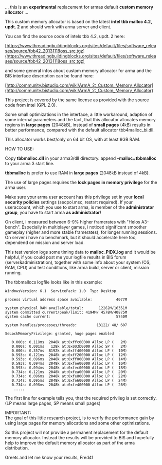 ... this is an **experimental** replacement for armas default **custom memory allocator** ...

This custom memory allocator is based on the latest **intel tbb malloc 4.2, updt. 2** and should work with arma server and client.

You can find the source code of intels tbb 4.2, updt. 2 here:

[https://www.threadingbuildingblocks.org/sites/default/files/software_releases/source/tbb42_20131118oss_src.tgz](https://www.threadingbuildingblocks.org/sites/default/files/software_releases/source/tbb42_20131118oss_src.tgz)

and some general infos about custom memory allocator for arma and the BIS interface description can be found here:

[http://community.bistudio.com/wiki/ArmA_2:_Custom_Memory_Allocator](http://community.bistudio.com/wiki/ArmA_2:_Custom_Memory_Allocator)

This project is covered by the same license as provided with the source code from intel (GPL 2.0).

Some small optimizations in the interface, a little workaround, adaption of some internal parameters and the fact, that this allocator allocates memory regions in **large pages** (2048kB), instead of **small pages** (4kB) results in better performance, compared with the default allocator tbb4malloc_bi.dll. 

This allocator works best/only on 64 bit OS, with at least 8GB RAM.


HOW TO USE:

Copy **tbbmalloc.dll** in your arma3/dll directory.
append **-malloc=tbbmalloc** to your arma 3 start line.

**tbbmalloc** is prefer to use RAM in **large pages** (2048kB instead of 4kB).

The use of large pages requires the **lock pages in memory privilege** for the arma user.

Make sure your arma user account has this privilege set in your **local security policies** settings (secpol.msc, restart required). If your useraccount, which you use to start arma, is member of the **administrator group**, you have to start arma **as administrator**!

On client, i measured between 6-9% higher framerates with "Helos A3-bench". Especially in  multiplayer games,
i noticed significant smoother gameplay (higher and more stable framerates), for longer running sessions. On server i have no benchmark, but it should accelerate here too, dependend on mission and server load.   

This test version logs some timing data to **malloc_PIDX.log** and it would be helpful, if you could post me your logfile results in BIS forum (server&administration), together with some info about your system (OS, RAM, CPU) and test conditions, like arma build, server or client, mission running.

The tbbmallocs logfile looks like in this example:

	WindowsVersion: 6.1  ServicePack: 1.0  Typ: Desktop

	process virtual address space available:           4077M

	system physical RAM available/total:       12262M/16351M
	system committed current/peak/limit: 4194M/ 4578M/40875M
	system cache current:                              5740M

	system handles/processes/threads:         13122/ 48/ 607

	SeLockMemoryPrivilege: granted, huge pages enabled

	   0.000s: 0.118ms  2048k at:0xffc00000 Alloc LP (   2M)
	   0.000s: 0.001ms   128k at:0x003b0000 Alloc SP (   2M)
	   0.000s: 0.357ms  8192k at:0xff400000 Alloc LP (  10M)
	   0.593s: 0.121ms  2048k at:0xff200000 Alloc LP (  12M)
	   0.593s: 0.096ms  2048k at:0xff000000 Alloc LP (  14M)
	   0.593s: 0.094ms  2048k at:0xfee00000 Alloc LP (  16M)
	   0.593s: 0.094ms  2048k at:0xfec00000 Alloc LP (  18M)
	   0.734s: 0.121ms  2048k at:0xfea00000 Alloc LP (  20M)
	   0.734s: 0.096ms  2048k at:0xfe800000 Alloc LP (  22M)
	   0.734s: 0.095ms  2048k at:0xfe600000 Alloc LP (  24M)
	   0.734s: 0.098ms  2048k at:0xfe400000 Alloc LP (  26M)
		.....

The first line for example tells you, that the required privileg is set correctly.     
(LP means large pages, SP means small pages)



IMPORTANT:   
The goal of this little research project, is to verify the performance gain by using large pages for memory allocations and some other optimizations.
   
So this project will not provide a permanent replacement for the default memory allocator. 
Instead the results will be provided to BIS and hopefully help to improve the default memory allocator as part of the arma distribution.



Greets and let me know your results,
Fred41
